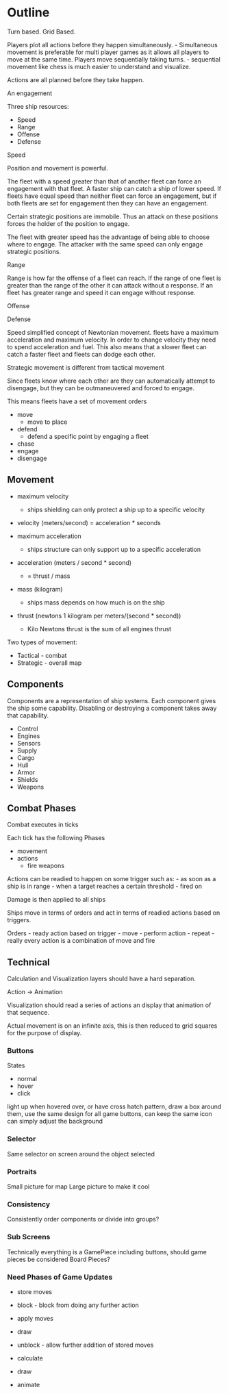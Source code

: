# Outline

Turn based.
Grid Based.

Players plot all actions before they happen simultaneously.
    - Simultaneous movement is preferable for multi player games as it allows all players to move at the same time.
Players move sequentially taking turns.
    - sequential movement like chess is much easier to understand and visualize.


Actions are all planned before they take happen.

An engagement

Three ship resources:

- Speed
- Range
- Offense
- Defense

Speed

Position and movement is powerful.

The fleet with a speed greater than that of another fleet can force an engagement with that fleet. A faster ship can catch a ship of lower speed. If fleets have equal speed than neither fleet can force an engagement, but if both fleets are set for engagement then they can have an engagement.

Certain strategic positions are immobile. Thus an attack on these positions forces the holder of the position to engage.

The fleet with greater speed has the advantage of being able to choose where to engage. The attacker with the same speed can only engage strategic positions.

Range

Range is how far the offense of a fleet can reach. If the range of one fleet is greater than the range of the other it can attack without a response. If an fleet has greater range and speed it can engage without response.

Offense

Defense


Speed simplified concept of Newtonian movement.
fleets have a maximum acceleration and maximum velocity. In order to change velocity they need to spend acceleration and fuel.
This also means that a slower fleet can catch a faster fleet and fleets can dodge each other.

Strategic movement is different from tactical movement

Since fleets know where each other are they can automatically attempt to disengage, but they can be outmaneuvered and forced to engage.

This means fleets have a set of movement orders

- move
    - move to place
- defend
    - defend a specific point by engaging a fleet
- chase
- engage
- disengage

## Movement

- maximum velocity
    - ships shielding can only protect a ship up to a specific velocity
- velocity (meters/second)
    = acceleration * seconds
- maximum acceleration
    - ships structure can only support up to a specific acceleration
- acceleration (meters / second * second)
    - = thrust / mass

- mass (kilogram)
    - ships mass depends on how much is on the ship
- thrust (newtons 1 kilogram per meters/(second * second))
    - Kilo Newtons thrust is the sum of all engines thrust

Two types of movement:

- Tactical - combat
- Strategic - overall map

## Components

Components are a representation of ship systems. Each component gives the ship some capability. Disabling or destroying a component takes away that capability.

- Control
- Engines
- Sensors
- Supply
- Cargo
- Hull
- Armor
- Shields
- Weapons

## Combat Phases

Combat executes in ticks

Each tick has the following Phases

- movement
- actions
    - fire weapons

Actions can be readied to happen on some trigger such as:
    - as soon as a ship is in range
    - when a target reaches a certain threshold
    - fired on

Damage is then applied to all ships

Ships move in terms of orders and act in terms of readied actions based on triggers.

Orders
    - ready action based on trigger
    - move
    - perform action
    - repeat
    - really every action is a combination of move and fire


## Technical

Calculation and Visualization layers should have a hard separation.

Action -> Animation


Visualization should read a series of actions an display that animation of that sequence.

Actual movement is on an infinite axis, this is then reduced to grid squares for the purpose of display.

### Buttons

States

- normal
- hover
- click

light up when hovered over, or have cross hatch pattern, draw a box around them, use the same design for all game buttons, can keep the same icon can simply adjust the background

### Selector

Same selector on screen around the object selected

### Portraits

Small picture for map
Large picture to make it cool

### Consistency

Consistently order components or divide into groups?


### Sub Screens

Technically everything is a GamePiece including buttons, should game pieces be considered Board Pieces?

### Need Phases of Game Updates

- store moves
- block - block from doing any further action
- apply moves
- draw
- unblock - allow further addition of stored moves

- calculate
- draw
- animate
